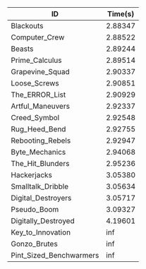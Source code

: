 |ID|Time(s)|
|-|-|
|Blackouts|2.88347|
|Computer_Crew|2.88522|
|Beasts|2.89244|
|Prime_Calculus|2.89514|
|Grapevine_Squad|2.90337|
|Loose_Screws|2.90851|
|The_ERROR_List|2.90929|
|Artful_Maneuvers|2.92337|
|Creed_Symbol|2.92548|
|Rug_Heed_Bend|2.92755|
|Rebooting_Rebels|2.92947|
|Byte_Mechanics|2.94068|
|The_Hit_Blunders|2.95236|
|Hackerjacks|3.05380|
|Smalltalk_Dribble|3.05634|
|Digital_Destroyers|3.05717|
|Pseudo_Boom|3.09327|
|Digitally_Destroyed|4.19601|
|Key_to_Innovation|inf|
|Gonzo_Brutes|inf|
|Pint_Sized_Benchwarmers|inf|
